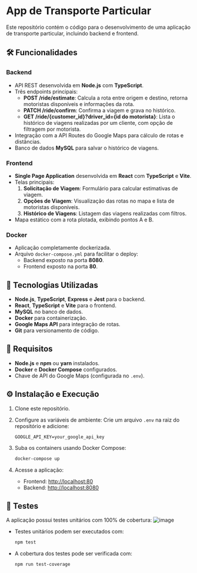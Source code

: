 # App de Transporte Particular

Este repositório contém o código para o desenvolvimento de uma aplicação de transporte particular, incluindo backend e frontend.

## 🛠️ Funcionalidades

### Backend
- API REST desenvolvida em **Node.js** com **TypeScript**.
- Três endpoints principais:
  - **POST /ride/estimate**: Calcula a rota entre origem e destino, retorna motoristas disponíveis e informações da rota.
  - **PATCH /ride/confirm**: Confirma a viagem e grava no histórico.
  - **GET /ride/{customer_id}?driver_id={id do motorista}**: Lista o histórico de viagens realizadas por um cliente, com opção de filtragem por motorista.
- Integração com a API Routes do Google Maps para cálculo de rotas e distâncias.
- Banco de dados **MySQL** para salvar o histórico de viagens.

### Frontend
- **Single Page Application** desenvolvida em **React** com **TypeScript** e **Vite**.
- Telas principais:
  1. **Solicitação de Viagem**: Formulário para calcular estimativas de viagem.
  2. **Opções de Viagem**: Visualização das rotas no mapa e lista de motoristas disponíveis.
  3. **Histórico de Viagens**: Listagem das viagens realizadas com filtros.
- Mapa estático com a rota plotada, exibindo pontos A e B.

### Docker
- Aplicação completamente dockerizada.
- Arquivo `docker-compose.yml` para facilitar o deploy:
  - Backend exposto na porta **8080**.
  - Frontend exposto na porta **80**.

## 🚀 Tecnologias Utilizadas

- **Node.js**, **TypeScript**, **Express** e **Jest** para o backend.
- **React**, **TypeScript** e **Vite** para o frontend.
- **MySQL** no banco de dados.
- **Docker** para containerização.
- **Google Maps API** para integração de rotas.
- **Git** para versionamento de código.

## 🔧 Requisitos

- **Node.js** e **npm** ou **yarn** instalados.
- **Docker** e **Docker Compose** configurados.
- Chave de API do Google Maps (configurada no `.env`).

## ⚙️ Instalação e Execução

1. Clone este repositório.

2. Configure as variáveis de ambiente:
   Crie um arquivo `.env` na raiz do repositório e adicione:
   ```env
   GOOGLE_API_KEY=your_google_api_key
   ```

3. Suba os containers usando Docker Compose:
   ```bash
   docker-compose up
   ```

4. Acesse a aplicação:
   - Frontend: [http://localhost:80](http://localhost:80)
   - Backend: [http://localhost:8080](http://localhost:8080)

## 🧪 Testes
A aplicação possui testes unitários com 100% de cobertura:
![image](https://github.com/user-attachments/assets/c13df6bb-2d9e-42bb-bc12-9b717ffa1003)

- Testes unitários podem ser executados com:
  ```bash
  npm test
  ```
- A cobertura dos testes pode ser verificada com:
  ```bash
  npm run test-coverage
  ```
